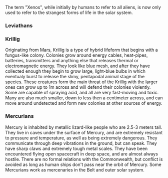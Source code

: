 The term "Xenos",  while initially by humans to refer to all aliens, is now only used to refer to the strangest forms of life in the solar system. 
### Leviathans
### Krillig
Originating from Mars, Krillig is a type of hybrid lifeform that begins with a fungus-like colony. Colonies grow around energy cables, heat-pipes, batteries, transmitters and anything else that releases thermal or electromagnetic energy. They look like blue mesh, and after they have collected enough they begin to grow large, light-blue bulbs in which eventualy burst to release the slimy, pentapodal animal stage of the species. These creatures form the main threat of the Krillig with the larger ones can grow up to 1m across and will defend their colonies violently. Some are capable of spraying acid, and all are very fast-moving and toxic. Many are also much smaller, down to less then a centimeter across, and can move around undetected and form new colonies at other sources of energy.
### Mercurians
Mercury is inhabited by metallic lizard-like people who are 2.5-3 meters tall. They live in caves under the surface of Mercury, and are extremely resistant to pressure and temperature, as well as being extremely dangerous. They communicate through deep vibrations in the ground, but can speak. They have sharp claws and extremely tough metal scales. They have been encountered flying open spacecraft in deep space, and are almost always hostile. There are no formal relations with the Commonwealth, but conflict is avoided as long as human ships don't pass near the orbit of Mercury. Some Mercurians work as mercenaries in the Belt and outer solar system.